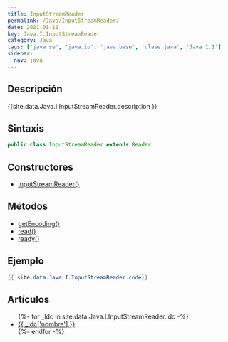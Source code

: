 ```yaml
---
title: InputStreamReader
permalink: /Java/InputStreamReader/
date: 2021-01-11
key: Java.I.InputStreamReader
category: Java
tags: ['java se', 'java.io', 'java.base', 'clase java', 'Java 1.1']
sidebar: 
  nav: java
---
```


## Descripción
{{site.data.Java.I.InputStreamReader.description }}

## Sintaxis
~~~java
public class InputStreamReader extends Reader
~~~

## Constructores
* [InputStreamReader()](/Java/InputStreamReader/InputStreamReader/)

## Métodos
* [getEncoding()](/Java/InputStreamReader/getEncoding/)
* [read()](/Java/InputStreamReader/read/)
* [ready()](/Java/InputStreamReader/ready/)

## Ejemplo
~~~java
{{ site.data.Java.I.InputStreamReader.code}}
~~~

## Artículos
<ul>
{%- for _ldc in site.data.Java.I.InputStreamReader.ldc -%}
   <li>
       <a href="{{_ldc['url'] }}">{{ _ldc['nombre'] }}</a>
   </li>
{%- endfor -%}
</ul>

